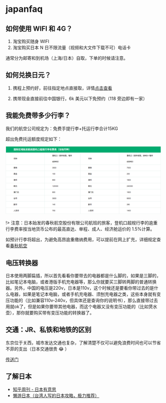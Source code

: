 # japanfaq

## 如何使用 WIFI 和 4G？

1. 淘宝购买随身 WIFI
2. 淘宝购买日本 N 日不限流量（视频和大文件下载不可）电话卡

通常分为邮寄和到机场（上海/日本）自取，下单的时候请注意。

## 如何兑换日元？

1. 携程上预约好，前往指定地点直接取，详情[点击查看](https://m.ctrip.com/webapp/forex/index?bid=151&ts=1503882082063)

2. 携带现金直接前往中国银行，6k 美元以下免预约（118 旁边即有一家）

## 我能免费带多少行李？

我们的航空公司规定为：免费手提行李+托运行李合计15KG

超出免费托运额度规定如下：

![overload](/overload.png)

!> 注意：日本始发的春秋航空股份有限公司航班的旅客，登机口超规行李的逾重行李费率按当地货币公布的最高直达、单程、成人、经济舱运价的 1.5%计算。

如预计行李将超出，为避免高昂逾重缴纳费用，可以提前在网上扩充，详细规定查看[春秋航空](https://flights.ch.com/baggage-rule)

## 电压转换器

日本使用两脚扁插，所以首先看看你要带去的电器都是什么脚的，如果是三脚的，比如笔记本电脑，或者港版手机充电器等，那么你就要买三脚转两脚的普通转换器。另外，中国的电压是220v，日本是110v，这个时候还是要看你带过去的是什么电器，如果是笔记本电脑，或者手机充电器、须刨充电器之类，这些本身就有变压功能的（比如兼容110v-240v，但具体还是查询你的说明书），那么直接带过去用就ok了，但是如果你要带其他电器，而这个电器又没有变压功能的（比如煲水壶），那你就要购买带有变压功能的转换器了。

## 交通：JR、私铁和地铁的区别

东京位于关西，城市发达交通也复杂，了解清楚不仅可以避免浪费时间也可以节省不菲的支出（日本交通很贵 😂 ）

[传送门](http://lazyjapan.com/regions/kansai/transport/difference/)

## 了解日本

- [知乎周刊 - 日本有意思](https://www.zhihu.com/publications/book/19552101)
- [懒游日本（台湾人写的日本攻略，极力推荐）](http://lazyjapan.com/)

